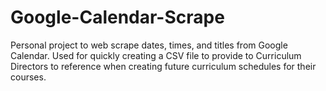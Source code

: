 # Google-Calendar-Scrape
Personal project to web scrape dates, times, and titles from Google Calendar. Used for quickly creating a CSV file to provide to Curriculum Directors to reference when creating future curriculum schedules for their courses.
